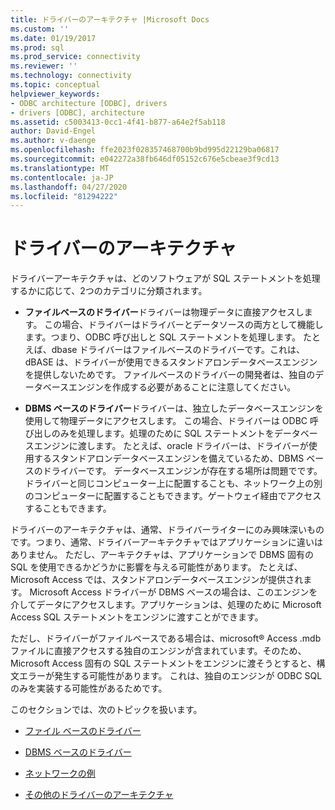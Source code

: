 ```yaml
---
title: ドライバーのアーキテクチャ |Microsoft Docs
ms.custom: ''
ms.date: 01/19/2017
ms.prod: sql
ms.prod_service: connectivity
ms.reviewer: ''
ms.technology: connectivity
ms.topic: conceptual
helpviewer_keywords:
- ODBC architecture [ODBC], drivers
- drivers [ODBC], architecture
ms.assetid: c5003413-0cc1-4f41-b877-a64e2f5ab118
author: David-Engel
ms.author: v-daenge
ms.openlocfilehash: ffe2023f028357468700b9bd995d22129ba06817
ms.sourcegitcommit: e042272a38fb646df05152c676e5cbeae3f9cd13
ms.translationtype: MT
ms.contentlocale: ja-JP
ms.lasthandoff: 04/27/2020
ms.locfileid: "81294222"
---
```

# <a name="driver-architecture"></a>ドライバーのアーキテクチャ
ドライバーアーキテクチャは、どのソフトウェアが SQL ステートメントを処理するかに応じて、2つのカテゴリに分類されます。  
  
-   **ファイルベースのドライバー**ドライバーは物理データに直接アクセスします。 この場合、ドライバーはドライバーとデータソースの両方として機能します。つまり、ODBC 呼び出しと SQL ステートメントを処理します。 たとえば、dbase ドライバーはファイルベースのドライバーです。これは、dBASE は、ドライバーが使用できるスタンドアロンデータベースエンジンを提供しないためです。 ファイルベースのドライバーの開発者は、独自のデータベースエンジンを作成する必要があることに注意してください。  
  
-   **DBMS ベースのドライバー**ドライバーは、独立したデータベースエンジンを使用して物理データにアクセスします。 この場合、ドライバーは ODBC 呼び出しのみを処理します。処理のために SQL ステートメントをデータベースエンジンに渡します。 たとえば、oracle ドライバーは、ドライバーが使用するスタンドアロンデータベースエンジンを備えているため、DBMS ベースのドライバーです。 データベースエンジンが存在する場所は問題でです。 ドライバーと同じコンピューター上に配置することも、ネットワーク上の別のコンピューターに配置することもできます。ゲートウェイ経由でアクセスすることもできます。  
  
 ドライバーのアーキテクチャは、通常、ドライバーライターにのみ興味深いものです。つまり、通常、ドライバーアーキテクチャではアプリケーションに違いはありません。 ただし、アーキテクチャは、アプリケーションで DBMS 固有の SQL を使用できるかどうかに影響を与える可能性があります。 たとえば、Microsoft Access では、スタンドアロンデータベースエンジンが提供されます。 Microsoft Access ドライバーが DBMS ベースの場合は、このエンジンを介してデータにアクセスします。アプリケーションは、処理のために Microsoft Access SQL ステートメントをエンジンに渡すことができます。  
  
 ただし、ドライバーがファイルベースである場合は、microsoft® Access .mdb ファイルに直接アクセスする独自のエンジンが含まれています。そのため、Microsoft Access 固有の SQL ステートメントをエンジンに渡そうとすると、構文エラーが発生する可能性があります。 これは、独自のエンジンが ODBC SQL のみを実装する可能性があるためです。  
  
 このセクションでは、次のトピックを扱います。  
  
-   [ファイル ベースのドライバー](../../odbc/reference/file-based-drivers.md)  
  
-   [DBMS ベースのドライバー](../../odbc/reference/dbms-based-drivers.md)  
  
-   [ネットワークの例](../../odbc/reference/network-example.md)  
  
-   [その他のドライバーのアーキテクチャ](../../odbc/reference/other-driver-architectures.md)
